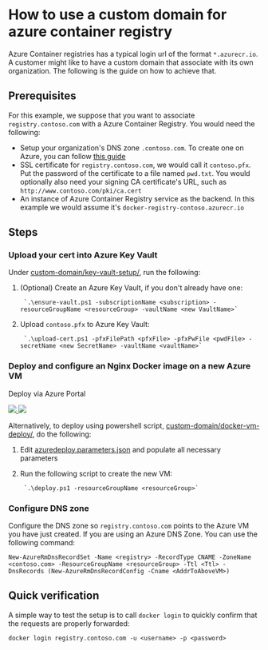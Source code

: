 # How to use a custom domain for azure container registry

Azure Container registries has a typical login url of the format `*.azurecr.io`. A customer might like to have a custom domain that associate with its own organization. The following is the guide on how to achieve that.

## Prerequisites

For this example, we suppose that you want to associate `registry.contoso.com` with a Azure Container Registry. You would need the following:

* Setup your organization's DNS zone `.contoso.com`. To create one on Azure, you can follow [this guide](https://docs.microsoft.com/en-us/azure/dns/dns-getstarted-create-dnszone-portal)
* SSL certificate for `registry.contoso.com`, we would call it `contoso.pfx`. Put the password of the certificate to a file named `pwd.txt`. You would optionally also need your signing CA certificate's URL, such as `http://www.contoso.com/pki/ca.cert`
* An instance of Azure Container Registry service as the backend. In this example we would assume it's `docker-registry-contoso.azurecr.io`

## Steps

### Upload your cert into Azure Key Vault

Under [custom-domain/key-vault-setup/](custom-domain/key-vault-setup/), run the following:

1. (Optional) Create an Azure Key Vault, if you don't already have one:

        `.\ensure-vault.ps1 -subscriptionName <subscription> -resourceGroupName <resourceGroup> -vaultName <new VaultName>`

2. Upload `contoso.pfx` to Azure Key Vault:

        `.\upload-cert.ps1 -pfxFilePath <pfxFile> -pfxPwFile <pwdFile> -secretName <new SecretName> -vaultName <vaultName>`

### Deploy and configure an Nginx Docker image on a new Azure VM

Deploy via Azure Portal

<a href="https://portal.azure.com/#create/Microsoft.Template/uri/https%3A%2F%2Fraw.githubusercontent.com%2Fshhsu%2Facr%2Fmaster%2Fdocs%2Fcustom-domain%2Fdocker-vm-deploy%2Fazuredeploy.json" target="_blank">
    <img src="http://azuredeploy.net/deploybutton.png"/>
</a>
<a href="http://armviz.io/#/?load=https%3A%2F%2Fraw.githubusercontent.com%2Fshhsu%2Facr%2Fmaster%2Fdocs%2Fcustom-domain%2Fdocker-vm-deploy%2Fazuredeploy.json" target="_blank">
    <img src="http://armviz.io/visualizebutton.png"/>
</a>

Alternatively, to deploy using powershell script, [custom-domain/docker-vm-deploy/](custom-domain/docker-vm-deploy/), do the following:

1. Edit [azuredeploy.parameters.json](custom-domain/docker-vm-deploy/azuredeploy.parameters.json) and populate all necessary parameters

2. Run the following script to create the new VM:

        `.\deploy.ps1 -resourceGroupName <resourceGroup>`

### Configure DNS zone

Configure the DNS zone so `registry.contoso.com` points to the Azure VM you have just created. If you are using an Azure DNS Zone. You can use the following command:

  `New-AzureRmDnsRecordSet -Name <registry> -RecordType CNAME -ZoneName <contoso.com> -ResourceGroupName <resourceGroup> -Ttl <Ttl> -DnsRecords (New-AzureRmDnsRecordConfig -Cname <AddrToAboveVM>)`

## Quick verification

A simple way to test the setup is to call `docker login` to quickly confirm that the requests are properly forwarded:

  `docker login registry.contoso.com -u <username> -p <password>`
